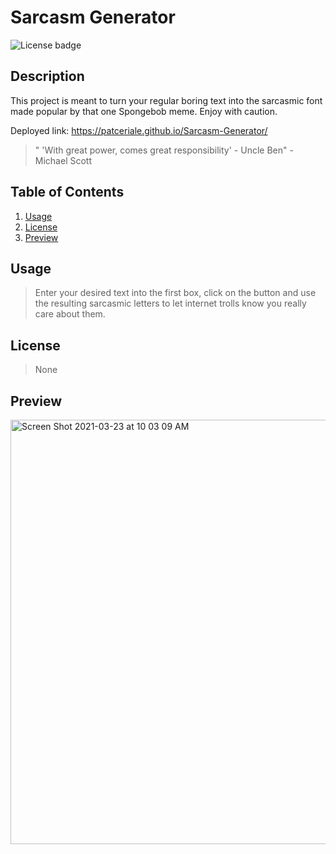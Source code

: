 # **Sarcasm Generator**

![License badge](https://img.shields.io/badge/license-None-success)

## **Description**

This project is meant to turn your regular boring text into the sarcasmic font made popular by that one Spongebob meme. Enjoy with caution.

Deployed link: https://patceriale.github.io/Sarcasm-Generator/

> " 'With great power, comes great responsibility' - Uncle Ben" - Michael Scott

## **Table of Contents**

1. [Usage](#usage)
1. [License](#license)
1. [Preview](#preview)

## **Usage**

> Enter your desired text into the first box, click on the button and use the resulting sarcasmic letters to let internet trolls know you really care about them.

## **License**

> None

## **Preview**

<img width="679" alt="Screen Shot 2021-03-23 at 10 03 09 AM" src="https://user-images.githubusercontent.com/68709356/112187137-0d1dc000-8bbf-11eb-9e01-5bce0adb48d2.png">
